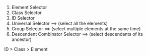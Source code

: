 <!-- Selectors in CSS: -->

1. Element Selector
2. Class Selector
3. ID Selector
4. Universal Selector ==> (select all the elements)
5. Group Selector ==> (select multiple elements at the same time)
6. Descendent Combinator Selector ==> (select descendants of its ancestor)

<!-- Specificity:  -->

ID > Class > Element
